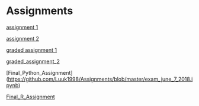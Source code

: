 # Assignments
[assignment 1](https://github.com/Luuk1998/Assignments/blob/master/assignment3%20(6).ipynb)

[assignment 2](https://github.com/Luuk1998/Assignments/blob/master/assignment4%20(2).ipynb)

[graded assignment 1](https://github.com/Luuk1998/Assignments/blob/master/Graded_assignment1%20(2).ipynb)

[graded_assignment_2](https://github.com/Luuk1998/Assignments/blob/master/Graded_assignment_2%20(2).ipynb)

[Final_Python_Assignment] (https://github.com/Luuk1998/Assignments/blob/master/exam_june_7_2018.ipynb)

[Final_R_Assignment](https://github.com/Luuk1998/Assignments/blob/master/Exam_student.ipynb)
